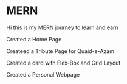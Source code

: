 # MERN
Hi this is my MERN journey to learn and earn


Created a Home Page 

Createed a Tribute Page for Quaid-e-Azam

Created a card with Flex-Box and Grid Layout

Created a Personal Webpage 


